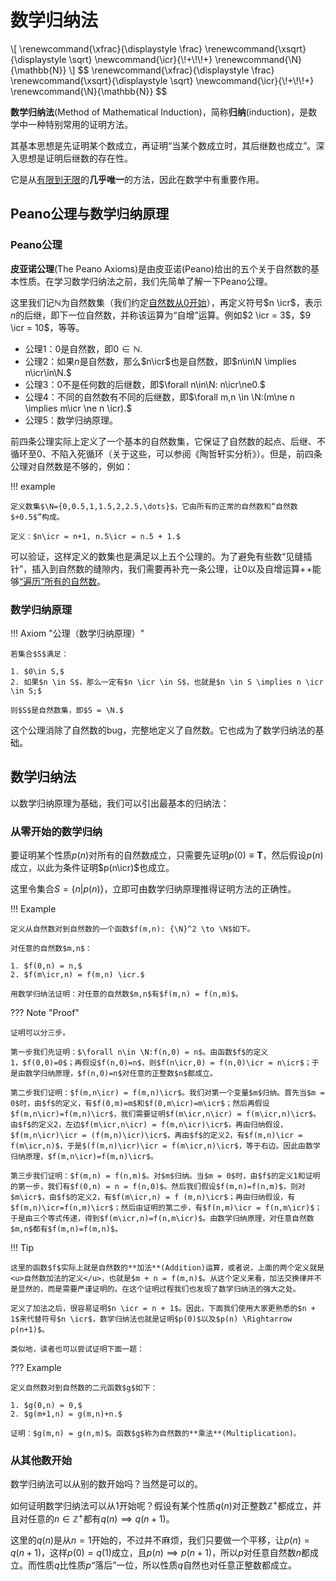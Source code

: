 # 数学归纳法

<div class="hidden-latex">
\[
\renewcommand{\xfrac}{\displaystyle \frac}
\renewcommand{\xsqrt}{\displaystyle \sqrt}
\newcommand{\icr}{\!+\!\!+}
\renewcommand{\N}{\mathbb{N}}
\]
$$
\renewcommand{\xfrac}{\displaystyle \frac}
\renewcommand{\xsqrt}{\displaystyle \sqrt}
\newcommand{\icr}{\!+\!\!+}
\renewcommand{\N}{\mathbb{N}}
$$
</div>

**数学归纳法**(Method of Mathematical Induction)，简称**归纳**(induction)，是数学中一种特别常用的证明方法。

其基本思想是先证明某个数成立，再证明“当某个数成立时，其后继数也成立”。深入思想是证明后继数的存在性。

它是从<u>有限到无限</u>的**几乎唯一**的方法，因此在数学中有重要作用。

## Peano公理与数学归纳原理

### Peano公理

**皮亚诺公理**(The Peano Axioms)是由皮亚诺(Peano)给出的五个关于自然数的基本性质。在学习数学归纳法之前，我们先简单了解一下Peano公理。

这里我们记$\mathbb{N}$为自然数集（我们约定<u>自然数从0开始</u>），再定义符号$n \icr$，表示$n$的后继，即下一位自然数，并称该运算为“自增”运算。例如$2 \icr = 3$，$9 \icr = 10$，等等。

* 公理1：$0$是自然数，即$0 \in \mathbb{N}.$
* 公理2：如果$n$是自然数，那么$n\icr$也是自然数，即$n\in\N \implies n\icr\in\N.$
* 公理3：$0$不是任何数的后继数，即$\forall n\in\N: n\icr\ne0.$
* 公理4：不同的自然数有不同的后继数，即$\forall m,n \in \N:(m\ne n \implies m\icr \ne n \icr).$
* 公理5：数学归纳原理。

前四条公理实际上定义了一个基本的自然数集，它保证了自然数的起点、后继、不循环至0、不陷入死循环（关于这些，可以参阅《陶哲轩实分析》）。但是，前四条公理对自然数是不够的，例如：

!!! example

	定义数集$\N={0,0.5,1,1.5,2,2.5,\dots}$，它由所有的正常的自然数和“自然数$+0.5$”构成。
	
	定义：$n\icr = n+1, n.5\icr = n.5 + 1.$

可以验证，这样定义的数集也是满足以上五个公理的。为了避免有些数“见缝插针”，插入到自然数的缝隙内，我们需要再补充一条公理，让$0$以及自增运算$+\!+$能够<u>“遍历”所有的自然数</u>。

### 数学归纳原理

!!! Axiom "公理（数学归纳原理）"
	
	若集合$S$满足：
	
	1. $0\in S,$
	2. 如果$n \in S$，那么一定有$n \icr \in S$，也就是$n \in S \implies n \icr \in S;$
	
	则$S$是自然数集，即$S = \N.$

这个公理消除了自然数的bug，完整地定义了自然数。它也成为了数学归纳法的基础。

## 数学归纳法

以数学归纳原理为基础，我们可以引出最基本的归纳法：

### 从零开始的数学归纳

要证明某个性质$p(n)$对所有的自然数成立，只需要先证明$p(0) \equiv \mathbf{T}$，然后假设$p(n)$成立，以此为条件证明$p(n\icr)$也成立。

这里令集合$S = \{n|p(n)\}$，立即可由数学归纳原理推得证明方法的正确性。

!!! Example

	定义从自然数对到自然数的一个函数$f(m,n): {\N}^2 \to \N$如下。
	
	对任意的自然数$m,n$：
	
	1. $f(0,n) = n,$
	2. $f(m\icr,n) = f(m,n) \icr.$
	
	用数学归纳法证明：对任意的自然数$m,n$有$f(m,n) = f(n,m)$。

??? Note "Proof"

	证明可以分三步。
	
	第一步我们先证明：$\forall n\in \N:f(n,0) = n$。由函数$f$的定义1，$f(0,0)=0$；再假设$f(n,0)=n$，则$f(n\icr,0) = f(n,0)\icr = n\icr$；于是由数学归纳原理，$f(n,0)=n$对任意的正整数$n$都成立。

    第二步我们证明：$f(m,n\icr) = f(m,n)\icr$。我们对第一个变量$m$归纳。首先当$m = 0$时，由$f$的定义，有$f(0,m)=m$和$f(0,m\icr)=m\icr$；然后再假设$f(m,n\icr)=f(m,n)\icr$，我们需要证明$f(m\icr,n\icr) = f(m\icr,n)\icr$。由$f$的定义2，左边$f(m\icr,n\icr) = f(m,n\icr)\icr$，再由归纳假设，$f(m,n\icr)\icr = (f(m,n)\icr)\icr$，再由$f$的定义2，有$f(m,n)\icr = f(m\icr,n)$，于是$(f(m,n)\icr)\icr = f(m\icr,n)\icr$，等于右边。因此由数学归纳原理，$f(m,n\icr)=f(m,n)\icr$。

    第三步我们证明：$f(m,n) = f(n,m)$。对$m$归纳。当$m = 0$时，由$f$的定义1和证明的第一步，我们有$f(0,n) = n = f(n,0)$。然后我们假设$f(m,n)=f(n,m)$，则对$m\icr$，由$f$的定义2，有$f(m\icr,n) = f (m,n)\icr$；再由归纳假设，有$f(m,n)\icr=f(n,m)\icr$；然后由证明的第二步，有$f(n,m)\icr = f(n,m\icr)$；于是由三个等式传递，得到$f(m\icr,n)=f(n,m\icr)$。由数学归纳原理，对任意自然数$m,n$都有$f(m,n)=f(m,n)$。

!!! Tip

	这里的函数$f$实际上就是自然数的**加法**(Addition)运算，或者说，上面的两个定义就是<u>自然数加法的定义</u>，也就是$m + n = f(m,n)$。从这个定义来看，加法交换律并不是显然的，而是需要严谨证明的。在这个证明过程我们也发现了数学归纳法的强大之处。

	定义了加法之后，很容易证明$n \icr = n + 1$。因此，下面我们使用大家更熟悉的$n + 1$来代替符号$n \icr$，数学归纳法也就是证明$p(0)$以及$p(n) \Rightarrow p(n+1)$。

	类似地，读者也可以尝试证明下面一题：

??? Example

	定义自然数对到自然数的二元函数$g$如下：

	1. $g(0,n) = 0,$
	2. $g(m+1,n) = g(m,n)+n.$

	证明：$g(m,n) = g(n,m)$。函数$g$称为自然数的**乘法**(Multiplication)。

### 从其他数开始

数学归纳法可以从别的数开始吗？当然是可以的。

如何证明数学归纳法可以从1开始呢？假设有某个性质$q(n)$对正整数$\mathbb{Z}^+$都成立，并且对任意的$n \in \mathbb{Z}^+$都有$q(n) \implies q(n + 1)$。

这里的$q(n)$是从$n=1$开始的，不过并不麻烦，我们只要做一个平移，让$p(n) = q(n+1)$，这样$p(0)=q(1)$成立，且$p(n) \implies p(n + 1)$，所以$p$对任意自然数$n$都成立。而性质$q$比性质$p$“落后”一位，所以性质$q$自然也对任意正整数都成立。

